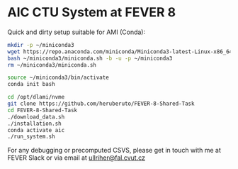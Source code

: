 # AIC CTU System at FEVER 8
Quick and dirty setup suitable for AMI (Conda):

```bash
mkdir -p ~/miniconda3
wget https://repo.anaconda.com/miniconda/Miniconda3-latest-Linux-x86_64.sh -O ~/miniconda3/miniconda.sh
bash ~/miniconda3/miniconda.sh -b -u -p ~/miniconda3
rm ~/miniconda3/miniconda.sh

source ~/miniconda3/bin/activate
conda init bash

cd /opt/dlami/nvme
git clone https://github.com/heruberuto/FEVER-8-Shared-Task
cd FEVER-8-Shared-Task
./download_data.sh
./installation.sh
conda activate aic
./run_system.sh
```

For any debugging or precomputed CSVS, please get in touch with me at FEVER Slack or via email at ullriher@fal.cvut.cz


